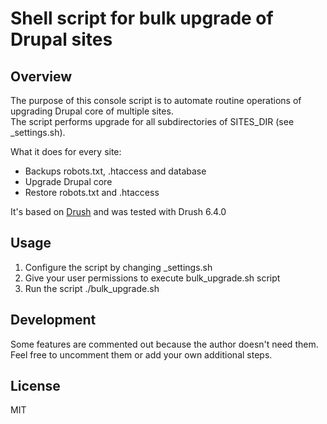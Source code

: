 # Shell script for bulk upgrade of Drupal sites

## Overview

The purpose of this console script is to automate routine operations of upgrading Drupal core of multiple sites.  
The script performs upgrade for all subdirectories of SITES_DIR (see _settings.sh).  

What it does for every site:  

- Backups robots.txt, .htaccess and database  
- Upgrade Drupal core  
- Restore robots.txt and .htaccess 

It's based on [Drush](https://github.com/drush-ops/drush) and was tested with Drush 6.4.0

## Usage

1. Configure the script by changing _settings.sh
1. Give your user permissions to execute bulk_upgrade.sh script
1. Run the script ./bulk_upgrade.sh

## Development

Some features are commented out because the author doesn't need them. 
Feel free to uncomment them or add your own additional steps.

## License

MIT